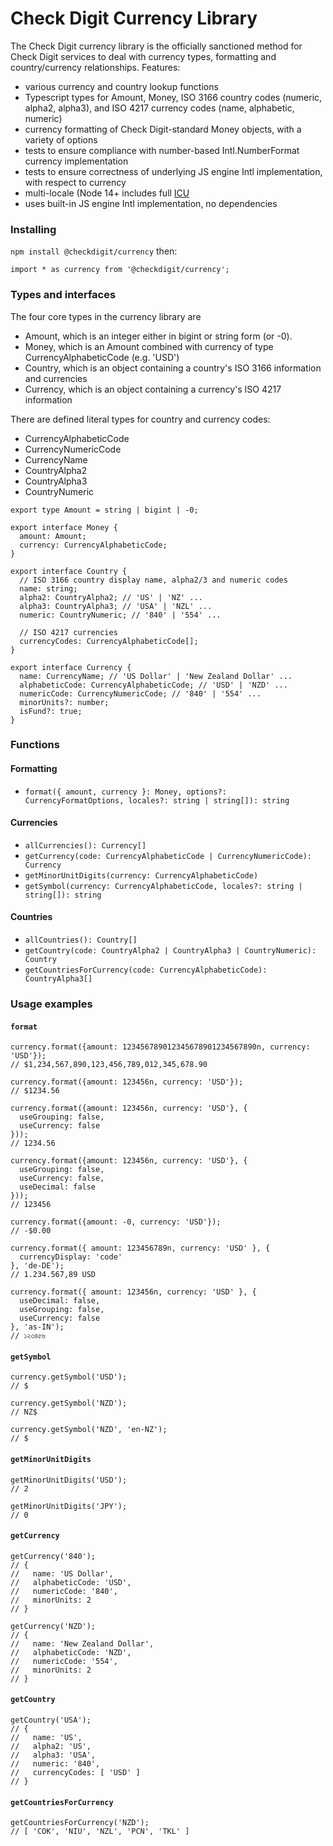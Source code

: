 # Check Digit Currency Library

The Check Digit currency library is the officially sanctioned method for Check Digit services to deal with currency types, formatting and country/currency relationships.  Features:
* various currency and country lookup functions
* Typescript types for Amount, Money, ISO 3166 country codes (numeric, alpha2, alpha3), and ISO 4217 currency codes (name, alphabetic, numeric)
* currency formatting of Check Digit-standard Money objects, with a variety of options
* tests to ensure compliance with number-based Intl.NumberFormat currency implementation
* tests to ensure correctness of underlying JS engine Intl implementation, with respect to currency
* multi-locale (Node 14+ includes full [ICU](http://icu-project.org)
* uses built-in JS engine Intl implementation, no dependencies

### Installing

`npm install @checkdigit/currency` then:
```
import * as currency from '@checkdigit/currency';
```

### Types and interfaces

The four core types in the currency library are
* Amount, which is an integer either in bigint or string form (or -0).
* Money, which is an Amount combined with currency of type CurrencyAlphabeticCode (e.g. 'USD')
* Country, which is an object containing a country's ISO 3166 information and currencies
* Currency, which is an object containing a currency's ISO 4217 information

There are defined literal types for country and currency codes:
* CurrencyAlphabeticCode
* CurrencyNumericCode
* CurrencyName
* CountryAlpha2
* CountryAlpha3
* CountryNumeric

```
export type Amount = string | bigint | -0;

export interface Money {
  amount: Amount;
  currency: CurrencyAlphabeticCode;
}

export interface Country {
  // ISO 3166 country display name, alpha2/3 and numeric codes
  name: string;
  alpha2: CountryAlpha2; // 'US' | 'NZ' ...
  alpha3: CountryAlpha3; // 'USA' | 'NZL' ...
  numeric: CountryNumeric; // '840' | '554' ...

  // ISO 4217 currencies
  currencyCodes: CurrencyAlphabeticCode[];
}

export interface Currency {
  name: CurrencyName; // 'US Dollar' | 'New Zealand Dollar' ...
  alphabeticCode: CurrencyAlphabeticCode; // 'USD' | 'NZD' ...
  numericCode: CurrencyNumericCode; // '840' | '554' ...
  minorUnits?: number;
  isFund?: true;
}
```

### Functions

#### Formatting
* `format({ amount, currency }: Money, options?: CurrencyFormatOptions, locales?: string | string[]): string`
#### Currencies
* `allCurrencies(): Currency[]`
* `getCurrency(code: CurrencyAlphabeticCode | CurrencyNumericCode): Currency`
* `getMinorUnitDigits(currency: CurrencyAlphabeticCode)`
* `getSymbol(currency: CurrencyAlphabeticCode, locales?: string | string[]): string`
#### Countries
* `allCountries(): Country[]`
* `getCountry(code: CountryAlpha2 | CountryAlpha3 | CountryNumeric): Country`
* `getCountriesForCurrency(code: CurrencyAlphabeticCode): CountryAlpha3[]`

### Usage examples

#### `format`
```
currency.format({amount: 123456789012345678901234567890n, currency: 'USD'});
// $1,234,567,890,123,456,789,012,345,678.90

currency.format({amount: 123456n, currency: 'USD'});
// $1234.56

currency.format({amount: 123456n, currency: 'USD'}, {
  useGrouping: false,
  useCurrency: false
}));
// 1234.56

currency.format({amount: 123456n, currency: 'USD'}, {
  useGrouping: false,
  useCurrency: false,
  useDecimal: false
}));
// 123456

currency.format({amount: -0, currency: 'USD'});
// -$0.00

currency.format({ amount: 123456789n, currency: 'USD' }, {
  currencyDisplay: 'code'
}, 'de-DE');
// 1.234.567,89 USD

currency.format({ amount: 123456n, currency: 'USD' }, {
  useDecimal: false,
  useGrouping: false,
  useCurrency: false
}, 'as-IN');
// ১২৩৪৫৬
```

#### `getSymbol`
```
currency.getSymbol('USD');
// $

currency.getSymbol('NZD');
// NZ$

currency.getSymbol('NZD', 'en-NZ');
// $

```

#### `getMinorUnitDigits`
```
getMinorUnitDigits('USD');
// 2

getMinorUnitDigits('JPY');
// 0
```

#### `getCurrency`
```
getCurrency('840');
// {
//   name: 'US Dollar',
//   alphabeticCode: 'USD',
//   numericCode: '840',
//   minorUnits: 2
// }

getCurrency('NZD');
// {
//   name: 'New Zealand Dollar',
//   alphabeticCode: 'NZD',
//   numericCode: '554',
//   minorUnits: 2
// }
```

#### `getCountry`
```
getCountry('USA');
// {
//   name: 'US',
//   alpha2: 'US',
//   alpha3: 'USA',
//   numeric: '840',
//   currencyCodes: [ 'USD' ]
// }
```

#### `getCountriesForCurrency`
```
getCountriesForCurrency('NZD');
// [ 'COK', 'NIU', 'NZL', 'PCN', 'TKL' ]
```
